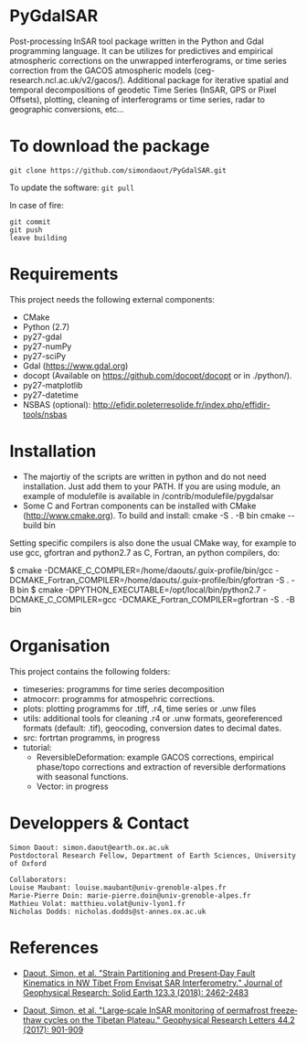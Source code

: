 # PyGdalSAR
Post-processing InSAR tool package written in the Python and Gdal programming language. It can be utilizes for predictives and empirical atmospheric corrections on the unwrapped interferograms, or time series correction from the GACOS atmospheric models (ceg-research.ncl.ac.uk/v2/gacos/). Additional package for iterative spatial and temporal decompositions of geodetic Time Series (InSAR, GPS or Pixel Offsets), plotting, cleaning of interferograms or time series, radar to geographic conversions, etc...


To download the package
=============
```git clone https://github.com/simondaout/PyGdalSAR.git```

To update the software: 
```git pull```

In case of fire:
```
git commit
git push
leave building
```

Requirements
=============
This project needs the following external components:
 * CMake
 * Python (2.7)
 * py27-gdal
 * py27-numPy
 * py27-sciPy
 * Gdal (https://www.gdal.org)
 * docopt (Available on https://github.com/docopt/docopt or in ./python/).
 * py27-matplotlib
 * py27-datetime
 * NSBAS (optional): http://efidir.poleterresolide.fr/index.php/effidir-tools/nsbas


Installation
=============
* The majortiy of the scripts are written in python and do not need installation. Just add them to your PATH. If you are using module, an example of modulefile is available in /contrib/modulefile/pygdalsar
* Some C and Fortran components can be installed with CMake (<http://www.cmake.org>). To build and install:
cmake -S . -B bin
cmake --build bin

Setting specific compilers is also done the usual CMake way, for example to
use gcc, gfortran and python2.7 as C, Fortran, an python compilers, do:

  $ cmake -DCMAKE\_C\_COMPILER=/home/daouts/.guix-profile/bin/gcc -DCMAKE\_Fortran\_COMPILER=/home/daouts/.guix-profile/bin/gfortran -S . -B bin
  $ cmake -DPYTHON\_EXECUTABLE=/opt/local/bin/python2.7 -DCMAKE\_C\_COMPILER=gcc -DCMAKE\_Fortran\_COMPILER=gfortran -S . -B bin


Organisation
=============
This project contains the following folders:
 * timeseries: programms for time series decomposition 
 * atmocorr: programms for atmospehric corrections.
 * plots: plotting programms for .tiff, .r4, time series or .unw files
 * utils: additional tools for cleaning .r4 or .unw formats, georeferenced formats (default: .tif), geocoding, conversion dates to decimal dates.
 * src: fortrtan programms, in progress
 * tutorial: 
 	 * ReversibleDeformation: example GACOS corrections, empirical phase/topo corrections and extraction of reversible derformations with seasonal functions.
 	 * Vector: in progress

Developpers & Contact
=============
```
Simon Daout: simon.daout@earth.ox.ac.uk
Postdoctoral Research Fellow, Department of Earth Sciences, University of Oxford
```

```
Collaborators:  
Louise Maubant: louise.maubant@univ-grenoble-alpes.fr
Marie-Pierre Doin: marie-pierre.doin@univ-grenoble-alpes.fr
Mathieu Volat: matthieu.volat@univ-lyon1.fr
Nicholas Dodds: nicholas.dodds@st-annes.ox.ac.uk
```
 References
============

* [Daout, Simon, et al. "Strain Partitioning and Present‐Day Fault Kinematics in NW Tibet From Envisat SAR Interferometry." Journal of Geophysical Research: Solid Earth 123.3 (2018): 2462-2483](https://agupubs.onlinelibrary.wiley.com/doi/pdf/10.1002/2017JB015020)

* [Daout, Simon, et al. "Large‐scale InSAR monitoring of permafrost freeze‐thaw cycles on the Tibetan Plateau." Geophysical Research Letters 44.2 (2017): 901-909](https://agupubs.onlinelibrary.wiley.com/doi/abs/10.1002/2016GL070781)
